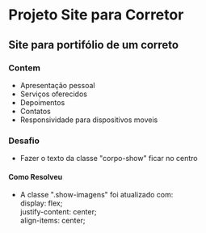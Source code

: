 # Projeto Site para Corretor

## Site para portifólio de um correto

### Contem
- Apresentação pessoal
- Serviços oferecidos
- Depoimentos
- Contatos
- Responsividade para dispositivos moveis

### Desafio
- Fazer o texto da classe "corpo-show" ficar no centro
#### Como Resolveu
- A classe ".show-imagens" foi atualizado com: <br>
    display: flex;<br>
    justify-content: center;<br>
    align-items: center;<br>


